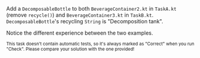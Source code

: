 

Add a `DecomposableBottle` to both `BeverageContainer2.kt` in `TaskA.kt` (remove `recycle()`)
and `BeverageContainer3.kt` in `TaskB.kt`. `DecomposableBottle`'s recycling `String` is
"Decomposition tank".

Notice the different experience between the two examples.

<sub> This task doesn't contain automatic tests,
so it's always marked as "Correct" when you run "Check".
Please compare your solution with the one provided! </sub>
